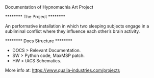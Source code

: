Documentation of Hypnomachia Art Project

******** The Project ********

An performative installation in which two sleeping subjects engage in a subliminal conflict where they influence each other’s brain activity.

******** Docs Structure ********

- DOCS > Relevant Documentation.
- SW   > Python code, MaxMSP patch.
- HW   > tACS Schematics.


More info at:
https://www.qualia-industries.com/projects